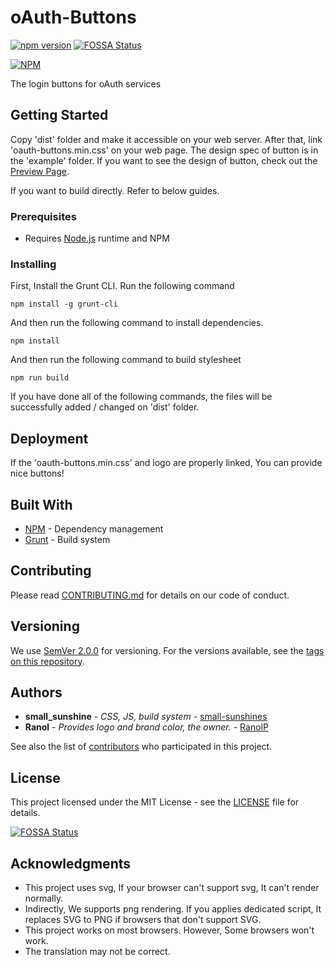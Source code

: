 # oAuth-Buttons

[![npm version](https://badge.fury.io/js/oauth-buttons.svg)](https://badge.fury.io/js/oauth-buttons)
[![FOSSA Status](https://app.fossa.io/api/projects/git%2Bgithub.com%2FRanolP%2FoAuth-Buttons.svg?type=shield)](https://app.fossa.io/projects/git%2Bgithub.com%2FRanolP%2FoAuth-Buttons?ref=badge_shield)

[![NPM](https://nodei.co/npm/oauth-buttons.png?downloads=true&downloadRank=true&stars=true)](https://nodei.co/npm/oauth-buttons/)

The login buttons for oAuth services

## Getting Started

Copy 'dist' folder and make it accessible on your web server. After that, link 'oauth-buttons.min.css' on your web page. The design spec of button is in the 'example' folder. If you want to see the design of button, check out the [Preview Page](https://ranolp.github.io/oAuth-Buttons).

If you want to build directly. Refer to below guides.

### Prerequisites

* Requires [Node.js](https://nodejs.org/ko/) runtime and NPM

### Installing

First, Install the Grunt CLI. Run the following command

```
npm install -g grunt-cli
```

And then run the following command to install dependencies.

```
npm install
```

And then run the following command to build stylesheet

```
npm run build
```

If you have done all of the following commands, the files will be successfully added / changed on 'dist' folder.

## Deployment

If the 'oauth-buttons.min.css' and logo are properly linked, You can provide nice buttons! 

## Built With

* [NPM](https://www.npmjs.com/) - Dependency management
* [Grunt](https://gruntjs.com/) - Build system

## Contributing

Please read [CONTRIBUTING.md](CONTRIBUTING.md) for details on our code of conduct.

## Versioning

We use [SemVer 2.0.0](http://semver.org/) for versioning. For the versions available, see the [tags on this repository](https://github.com/RanolP/oAuth-Buttons/tags).

## Authors

* **small_sunshine** - *CSS, JS, build system* - [small-sunshines](https://github.com/small-sunshines)
* **Ranol** - *Provides logo and brand color, the owner.* - [RanolP](https://github.com/RanolP)

See also the list of [contributors](https://github.com/RanolP/oAuth-Buttons/contributors) who participated in this project.

## License

This project licensed under the MIT License - see the [LICENSE](LICENSE) file for details.


[![FOSSA Status](https://app.fossa.io/api/projects/git%2Bgithub.com%2FRanolP%2FoAuth-Buttons.svg?type=large)](https://app.fossa.io/projects/git%2Bgithub.com%2FRanolP%2FoAuth-Buttons?ref=badge_large)

## Acknowledgments

* This project uses svg, If your browser can't support svg, It can't render normally.
* Indirectly, We supports png rendering. If you applies dedicated script, It replaces SVG to PNG if browsers that don't support SVG.
* This project works on most browsers. However, Some browsers won't work.
* The translation may not be correct.